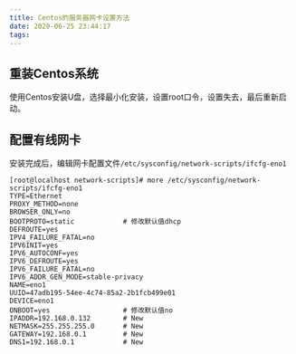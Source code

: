 ```yaml
---
title: Centos的服务器网卡设置方法
date: 2020-06-25 23:44:17
tags:
---
```


## 重装Centos系统

使用Centos安装U盘，选择最小化安装，设置root口令，设置失去，最后重新启动。

## 配置有线网卡

安装完成后，编辑网卡配置文件`/etc/sysconfig/network-scripts/ifcfg-eno1`

``` shell
[root@localhost network-scripts]# more /etc/sysconfig/network-scripts/ifcfg-eno1
TYPE=Ethernet
PROXY_METHOD=none
BROWSER_ONLY=no
BOOTPROTO=static            # 修改默认值dhcp
DEFROUTE=yes
IPV4_FAILURE_FATAL=no
IPV6INIT=yes
IPV6_AUTOCONF=yes
IPV6_DEFROUTE=yes
IPV6_FAILURE_FATAL=no
IPV6_ADDR_GEN_MODE=stable-privacy
NAME=eno1
UUID=47adb195-54ee-4c74-85a2-2b1fcb499e01
DEVICE=eno1
ONBOOT=yes                  # 修改默认值no
IPADDR=192.168.0.132        # New
NETMASK=255.255.255.0       # New
GATEWAY=192.168.0.1         # New
DNS1=192.168.0.1            # New
```
